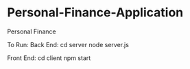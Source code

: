 # Personal-Finance-Application
Personal Finance

To Run:
Back End:
cd server
node server.js

Front End:
cd client
npm start


